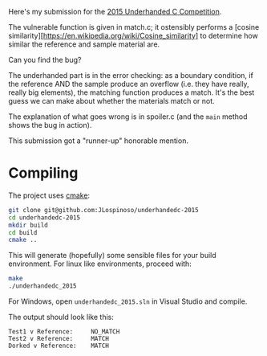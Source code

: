 Here's my submission for the [2015 Underhanded C Competition](http://www.underhanded-c.org).

The vulnerable function is given in match.c; it ostensibly performs a [cosine similarity][https://en.wikipedia.org/wiki/Cosine_similarity]
to determine how similar the reference and sample material are. 

Can you find the bug?

The underhanded part is in the error checking: as a boundary condition, if the reference AND the sample produce an overflow (i.e. they have
really, really big elements), the matching function produces a match. It's the best guess we can make about whether the materials match or not.

The explanation of what goes wrong is in spoiler.c (and the `main` method shows the bug in action).

This submission got a "runner-up" honorable mention.

# Compiling
The project uses [cmake](https://cmake.org/):

```sh
git clone git@github.com:JLospinoso/underhandedc-2015
cd underhandedc-2015
mkdir build
cd build
cmake ..
```

This will generate (hopefully) some sensible files for your build environment. For linux like environments, proceed with:

```sh
make
./underhandedc_2015
```

For Windows, open `underhandedc_2015.sln` in Visual Studio and compile.

The output should look like this:

```
Test1 v Reference:     NO_MATCH
Test2 v Reference:     MATCH
Dorked v Reference:    MATCH
```
